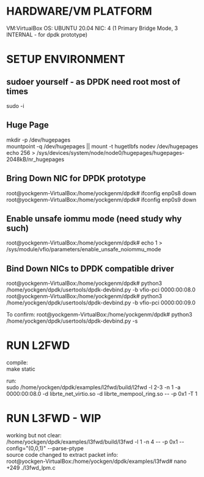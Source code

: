 HARDWARE/VM PLATFORM
=====================
VM:VirtualBox OS: UBUNTU 20.04
NIC: 4 (1 Primary Bridge Mode, 3 INTERNAL - for dpdk prototype)

SETUP ENVIRONMENT
====================
sudoer yourself - as DPDK need root most of times 
---------------------------------------------------
sudo -i

Huge Page
---------------
mkdir -p /dev/hugepages  
mountpoint -q /dev/hugepages || mount -t hugetlbfs nodev /dev/hugepages  
echo 256 > /sys/devices/system/node/node0/hugepages/hugepages-2048kB/nr_hugepages  


Bring Down NIC for DPDK prototype
---------------------------------
root@yockgenm-VirtualBox:/home/yockgenm/dpdk# ifconfig enp0s8 down  
root@yockgenm-VirtualBox:/home/yockgenm/dpdk# ifconfig enp0s9 down  

Enable unsafe iommu mode (need study why such)
---------------------------------------------
root@yockgenm-VirtualBox:/home/yockgenm/dpdk# echo 1 > /sys/module/vfio/parameters/enable_unsafe_noiommu_mode  

Bind Down NICs to DPDK compatible driver
-------------------------------------------
root@yockgenm-VirtualBox:/home/yockgenm/dpdk# python3 /home/yockgen/dpdk/usertools/dpdk-devbind.py -b vfio-pci 0000:00:08.0  
root@yockgenm-VirtualBox:/home/yockgenm/dpdk# python3 /home/yockgen/dpdk/usertools/dpdk-devbind.py -b vfio-pci 0000:00:09.0  

To confirm:
root@yockgenm-VirtualBox:/home/yockgenm/dpdk# python3 /home/yockgen/dpdk/usertools/dpdk-devbind.py -s  

RUN L2FWD 
==========
compile:  
make static  

run:  
sudo /home/yockgen/dpdk/examples/l2fwd/build/l2fwd -l 2-3 -n 1 -a 0000:00:08.0 -d librte_net_virtio.so -d librte_mempool_ring.so -- -p 0x1 -T 1


RUN L3FWD  - WIP
==========================
working but not clear:  
/home/yockgen/dpdk/examples/l3fwd/build/l3fwd -l 1 -n 4  --  -p 0x1 --config="(0,0,1)" --parse-ptype  
source code changed to extract packet info:  
root@yockgen-VirtualBox:/home/yockgen/dpdk/examples/l3fwd# nano +249 ./l3fwd_lpm.c

